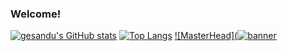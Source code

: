 ### Welcome!

<!--
**gesandunethmira/gesandunethmira** is a ✨ _special_ ✨ repository because its `README.md` (this file) appears on your GitHub profile.

Here are some ideas to get you started:


- 🔭 I’m currently working on ...
- 🌱 I’m currently learning ...
- 👯 I’m looking to collaborate on ...
- 🤔 I’m looking for help with ...
- 💬 Ask me about 
- 📫 How to reach me: ...
- 😄 Pronouns: ...
- ⚡ Fun fact: he he
-->
[![gesandu's GitHub stats](https://github-readme-stats.vercel.app/api?username=gesandunethmira)](https://github.com/gesandunethmira/github-readme-stats)
[![Top Langs](https://github-readme-stats.vercel.app/api/top-langs/?username=gesandunethmira)](https://github.com/gesandunethmira/github-readme-stats)
[![MasterHead](![banner](https://user-images.githubusercontent.com/95988963/176374943-6276da26-74e2-48ee-aa26-5facfb2548c7.png)](https://github.com/gesandunethmira)

